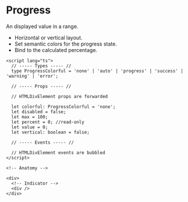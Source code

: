 # Progress

An displayed value in a range.

- Horizontal or vertical layout.
- Set semantic colors for the progress state.
- Bind to the calculated percentage.

<script>
    import Playground from './ProgressPlayground.svelte';
</script>

<Playground />

```svelte
<script lang="ts">
  // ----- Types ----- //
  type ProgressColorful = 'none' | 'auto' | 'progress' | 'success' | 'warning' | 'error';

  // ----- Props ----- //

  // HTMLDivElement props are forwarded

  let colorful: ProgressColorful = 'none';
  let disabled = false;
  let max = 100;
  let percent = 0; //read-only
  let value = 0;
  let vertical: boolean = false;

  // ----- Events ----- //

  // HTMLDivElement events are bubbled
</script>

<!-- Anatomy -->

<div>
  <!-- Indicator -->
  <div />
</div>
```
